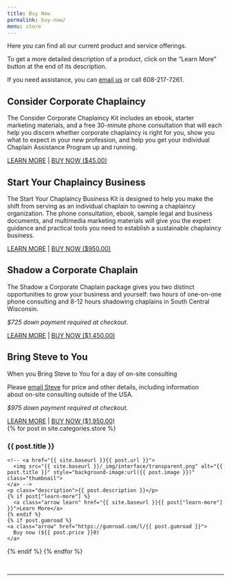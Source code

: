 ```yaml
---
title: Buy Now
permalink: buy-now/
menu: store
---
```

Here you can find all our current product and service offerings.

To get a more detailed description of a product, click on the “Learn More” button at the end of its description.

If you need assistance, you can [email us](mailto:info@corpchaps.com) or call 608-217-7261.

## Consider Corporate Chaplaincy
The Consider Corporate Chaplaincy Kit includes an ebook, starter marketing materials, and a free 30-minute phone consultation that will each help you discern whether corporate chaplaincy is right for you, show you what to expect in your new profession, and help you get your individual Chaplain Assistance Program up and running.

<a class="arrow learn" href="https://www.corpchaps.com/get-started/consider-corporate-chaplaincy/">
      LEARN MORE</a>  |  <a class="button" href="https://gum.co/consider-corporate-chaplaincy">
      BUY NOW ($45.00)
    </a>

## Start Your Chaplaincy Business
The Start Your Chaplaincy Business Kit is designed to help you make the shift from serving as an individual chaplain to owning a chaplaincy organization. The phone consultation, ebook, sample legal and business documents, and multimedia marketing materials will give you the expert guidance and practical tools you need to establish a sustainable chaplaincy business.

<a class="arrow learn" href="https://www.corpchaps.com/get-started/start-your-chaplaincy-business">
      LEARN MORE</a>  |  <a class="button" href="https://gum.co/start-your-chaplaincy-business">
      BUY NOW ($950.00)
    </a>
    
## Shadow a Corporate Chaplain
The Shadow a Corporate Chaplain package gives you two distinct opportunities to grow your business and yourself: two hours of one-on-one phone consulting and 8-12 hours shadowing chaplains in South Central Wisconsin.

*$725 down payment required at checkout.*

<a class="arrow learn" href="https://www.corpchaps.com/get-started/shadow-a-corporate-chaplain">
      LEARN MORE</a>  |  <a class="button" href="https://gum.co/shadow-a-corporate-chaplain">
      BUY NOW ($1,450.00)
    </a>

## Bring Steve to You
When you Bring Steve to You for a day of on-site consulting

Please [email Steve](mailto:steve@corpchaps.com) for price and other details, including information about on-site consulting outside of the USA.

*$975 down payment required at checkout.*

<a class="arrow learn" href="www.corpchaps.com/get-started/bring-steve-to-you">
      LEARN MORE</a>  |  <a class="button" href="https://gum.co/bring-steve-to-you">
      BUY NOW ($1,950.00)
    </a>

<div class="row" id="products">
{% for post in site.categories.store %}
    <h3>{{ post.title }}</h3>

    <!-- <a href="{{ site.baseurl }}{{ post.url }}">
      <img src="{{ site.baseurl }}/_img/interface/transparent.png" alt="{{ post.title }}" style="background-image:url({{ post.image }})" class="thumbnail">
    </a> -->
    <p class="description">{{ post.description }}</p>
    {% if post["learn-more"] %}
      <a class="arrow learn" href="{{ site.baseurl }}{{ post["learn-more"] }}">Learn More</a>
    {% endif %}
    {% if post.gumroad %}
    <a class="arrow" href="https://gumroad.com/l/{{ post.gumroad }}">
      Buy now (${{ post.price }}0)
    </a>
  </div>
  {% endif %}
{% endfor %}
</div>
<p>&nbsp;</p>
<hr>
<div class="row">
<div class="product col-md-6">
</div>
</div>
